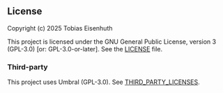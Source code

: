 ## License
Copyright (c) 2025 Tobias Eisenhuth

This project is licensed under the GNU General Public License, version 3
(GPL-3.0) [or: GPL-3.0-or-later]. See the [LICENSE](./LICENSE.md) file.

### Third-party
This project uses Umbral (GPL-3.0). See [THIRD_PARTY_LICENSES](./THIRD_PARTY_LICENSES.md).


